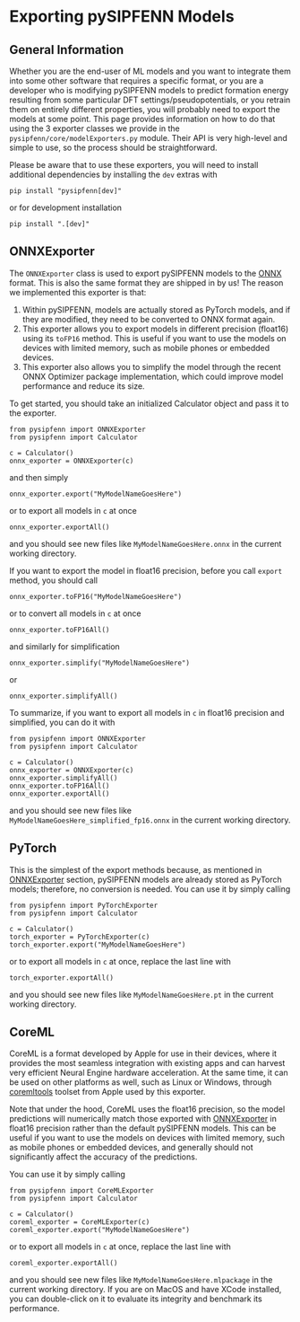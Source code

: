 # Exporting pySIPFENN Models

## General Information

Whether you are the end-user of ML models and you want to integrate them into some other software that requires a
specific format, or you are a developer who is modifying pySIPFENN models to predict formation energy resulting from 
some particular DFT settings/pseudopotentials, or you retrain them on entirely different properties, you will probably need to export
the models at some point. This page provides information on how to do that using the 3 exporter classes we provide
in the `pysipfenn/core/modelExporters.py` module. Their API is very high-level and simple to use, so the process 
should be straightforward.

Please be aware that to use these exporters, you will need to install additional dependencies by installing the `dev`
extras with

    pip install "pysipfenn[dev]"

or for development installation

    pip install ".[dev]"


## ONNXExporter

The `ONNXExporter` class is used to export pySIPFENN models to the [ONNX](https://onnx.ai/) format. This is also the
same format they are shipped in by us! The reason we implemented this exporter is that:
1. Within pySIPFENN, models are actually stored as PyTorch models, and if they are modified, they need to be converted to 
ONNX format again. 
2. This exporter allows you to export models in different precision (float16) using its `toFP16` method. This is useful
if you want to use the models on devices with limited memory, such as mobile phones or embedded devices.
3. This exporter also allows you to simplify the model through the recent ONNX Optimizer package implementation, which 
could improve model performance and reduce its size.

To get started, you should take an initialized Calculator object and pass it to the exporter.

    from pysipfenn import ONNXExporter
    from pysipfenn import Calculator
    
    c = Calculator()
    onnx_exporter = ONNXExporter(c)

and then simply 

    onnx_exporter.export("MyModelNameGoesHere")

or to export all models in `c` at once

    onnx_exporter.exportAll()

and you should see new files like `MyModelNameGoesHere.onnx` in the current working directory. 

If you want to export the 
model in float16 precision, before you call `export` method, you should call

    onnx_exporter.toFP16("MyModelNameGoesHere")

or to convert all models in `c` at once

    onnx_exporter.toFP16All()

and similarly for simplification

    onnx_exporter.simplify("MyModelNameGoesHere")

or

    onnx_exporter.simplifyAll()

To summarize, if you want to export all models in `c` in float16 precision and simplified, you can do it with

    from pysipfenn import ONNXExporter
    from pysipfenn import Calculator
    
    c = Calculator()
    onnx_exporter = ONNXExporter(c)
    onnx_exporter.simplifyAll()
    onnx_exporter.toFP16All()
    onnx_exporter.exportAll()

and you should see new files like `MyModelNameGoesHere_simplified_fp16.onnx` in the current working directory.


## PyTorch

This is the simplest of the export methods because, as mentioned in [ONNXExporter](#onnxexporter) section, pySIPFENN 
models are already stored as PyTorch models; therefore, no conversion is needed. You can use it by simply calling 

    from pysipfenn import PyTorchExporter
    from pysipfenn import Calculator
    
    c = Calculator()
    torch_exporter = PyTorchExporter(c)
    torch_exporter.export("MyModelNameGoesHere")

or to export all models in `c` at once, replace the last line with
    
    torch_exporter.exportAll()

and you should see new files like `MyModelNameGoesHere.pt` in the current working directory.


## CoreML

CoreML is a format developed by Apple for use in their devices, where it provides the most seamless integration with
existing apps and can harvest very efficient Neural Engine hardware acceleration. At the same time, it can be used on
other platforms as well, such as Linux or Windows, through [coremltools](https://coremltools.readme.io/docs) toolset
from Apple used by this exporter.

Note that under the hood, CoreML uses the float16 precision, so the model predictions will numerically match those
exported with [ONNXExporter](#onnxexporter) in float16 precision rather than the default pySIPFENN models. This can
be useful if you want to use the models on devices with limited memory, such as mobile phones or embedded devices, and 
generally should not significantly affect the accuracy of the predictions.

You can use it by simply calling 

    from pysipfenn import CoreMLExporter
    from pysipfenn import Calculator
    
    c = Calculator()
    coreml_exporter = CoreMLExporter(c)
    coreml_exporter.export("MyModelNameGoesHere")

or to export all models in `c` at once, replace the last line with

    coreml_exporter.exportAll()

and you should see new files like `MyModelNameGoesHere.mlpackage` in the current working directory. If you are on MacOS and
have XCode installed, you can double-click on it to evaluate its integrity and benchmark its performance.

